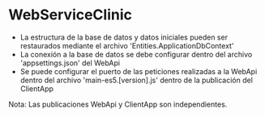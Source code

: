 # WebServiceClinic

- La estructura de la base de datos y datos iniciales pueden ser restaurados mediante el archivo 'Entities.ApplicationDbContext'
- La conexión a la base de datos se debe configurar dentro del archivo 'appsettings.json' del WebApi
- Se puede configurar el puerto de las peticiones realizadas a la WebApi dentro del archivo 'main-es5.[version].js' dentro de la publicación del ClientApp

Nota: Las publicaciones WebApi y ClientApp son independientes.
